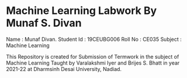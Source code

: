 # Machine Learning Labwork By Munaf S. Divan

Name : Munaf Divan.
Student Id : 19CEUBG006
Roll No : CE035
Subject : Machine Learning

This Repository is created for Submission of Termwork in the subject of Machine Learning Taught by Varalakshmi Iyer and Brijes S. Bhatt in year 2021-22 at Dharmsinh Desai University, Nadiad.
